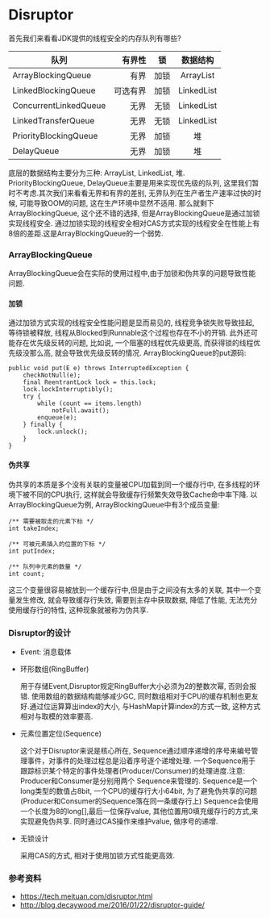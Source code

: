 # Disruptor

首先我们来看看JDK提供的线程安全的内存队列有哪些?

| 队列        | 有界性    |  锁  | 数据结构 |
| --------   | -----:   | :----: | :----: |
| ArrayBlockingQueue | 有界 | 加锁 | ArrayList |
| LinkedBlockingQueue | 可选有界 | 加锁 | LinkedList |
| ConcurrentLinkedQueue | 无界 | 无锁 | LinkedList |
| LinkedTransferQueue | 无界 | 无锁 | LinkedList |
| PriorityBlockingQueue | 无界 | 加锁 | 堆 |
| DelayQueue | 无界 | 加锁 | 堆 |

底层的数据结构主要分为三种: ArrayList, LinkedList, 堆. PriorityBlockingQueue, DelayQueue主要是用来实现优先级的队列, 这里我们暂时不考虑.其次我们来看看无界和有界的差别, 无界队列在生产者生产速率过快的时候, 可能导致OOM的问题, 这在生产环境中显然不适用. 那么就剩下ArrayBlockingQueue, 这个还不错的选择, 但是ArrayBlockingQueue是通过加锁实现线程安全. 通过加锁实现的线程安全相对CAS方式实现的线程安全在性能上有8倍的差距.这是ArrayBlockingQueue的一个弱势.

### ArrayBlockingQueue

ArrayBlockingQueue会在实际的使用过程中,由于加锁和伪共享的问题导致性能问题.

#### 加锁

通过加锁方式实现的线程安全性能问题是显而易见的, 线程竞争锁失败导致挂起, 等待锁被释放, 线程从Blocked到Runnable这个过程也存在不小的开销. 此外还可能存在优先级反转的问题, 比如说, 一个阻塞的线程优先级更高, 而获得锁的线程优先级没那么高, 就会导致优先级反转的情况. ArrayBlockingQueue的put源码:

```
public void put(E e) throws InterruptedException {
    checkNotNull(e);
    final ReentrantLock lock = this.lock;
    lock.lockInterruptibly();
    try {
        while (count == items.length)
            notFull.await();
        enqueue(e);
    } finally {
        lock.unlock();
    }
}
```

#### 伪共享

伪共享的本质是多个没有关联的变量被CPU加载到同一个缓存行中, 在多线程的环境下被不同的CPU执行, 这样就会导致缓存行频繁失效导致Cache命中率下降. 以ArrayBlockingQueue为例, ArrayBlockingQueue中有3个成员变量: 

```
/** 需要被取走的元素下标 */
int takeIndex;

/** 可被元素插入的位置的下标 */
int putIndex;

/** 队列中元素的数量 */
int count;
```

这三个变量很容易被放到一个缓存行中,但是由于之间没有太多的关联, 其中一个变量发生修改, 就会导致缓存行失效, 需要到主存中获取数据, 降低了性能, 无法充分使用缓存行的特性, 这种现象就被称为伪共享.

### Disruptor的设计
* Event: 消息载体

* 环形数组(RingBuffer)
  
  用于存储Event,Disruptor规定RingBuffer大小必须为2的整数次幂, 否则会报错. 使用数组的数据结构能够减少GC, 同时数组相对于CPU的缓存机制也更友好.通过位运算算出index的大小, 与HashMap计算index的方式一致, 这种方式相对与取模的效率要高. 

* 元素位置定位(Sequence)
  
  这个对于Disruptor来说是核心所在, Sequence通过顺序递增的序号来编号管理事件，对事件的处理过程总是沿着序号逐个递增处理. 一个Sequence用于跟踪标识某个特定的事件处理者(Producer/Consumer)的处理进度.注意: Producer和Consumer是分别用两个 Sequence来管理的. Sequence是一个long类型的数值占8bit, 一个CPU的缓存行大小64bit, 为了避免伪共享的问题(Producer和Consumer的Sequence落在同一条缓存行上) Sequence会使用一个长度为8的long[],最后一位保存value, 其他位置用0填充缓存行的方式,来实现避免伪共享. 同时通过CAS操作来维护value, 做序号的递增.
  
* 无锁设计

  采用CAS的方式, 相对于使用加锁方式性能更高效.

### 参考资料
* https://tech.meituan.com/disruptor.html
* http://blog.decaywood.me/2016/01/22/disruptor-guide/ 